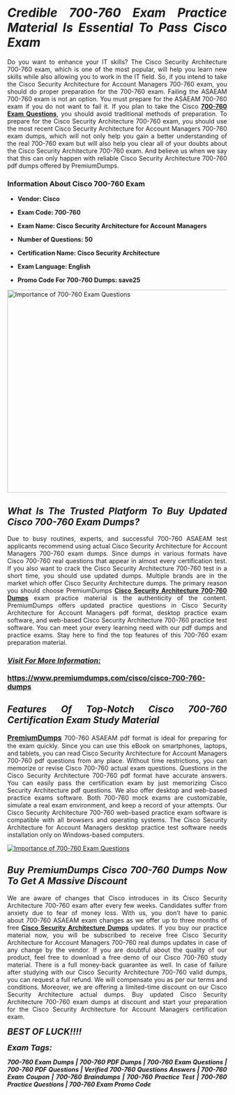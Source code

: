 <h1 style="text-align: justify;"><strong><em>Credible 700-760 Exam Practice Material Is Essential To Pass Cisco Exam</em></strong></h1>

<p style="text-align: justify;">Do you want to enhance your IT skills? The Cisco Security Architecture 700-760 exam, which is one of the most popular, will help you learn new skills while also allowing you to work in the IT field. So, if you intend to take the Cisco Security Architecture for Account Managers 700-760 exam, you should do proper preparation for the 700-760 exam. Failing the ASAEAM 700-760 exam is not an option. You must prepare for the ASAEAM 700-760 exam if you do not want to fail it. If you plan to take the Cisco <strong><a href="https://www.premiumdumps.com/cisco/cisco-700-760-dumps">700-760 Exam Questions</a></strong>, you should avoid traditional methods of preparation. To prepare for the Cisco Security Architecture 700-760 exam, you should use the most recent Cisco Security Architecture for Account Managers 700-760 exam dumps, which will not only help you gain a better understanding of the real 700-760 exam but will also help you clear all of your doubts about the Cisco Security Architecture 700-760 exam. And believe us when we say that this can only happen with reliable Cisco Security Architecture 700-760 pdf dumps offered by PremiumDumps.</p>

<h3 style="text-align: justify;"><strong>Information About Cisco 700-760 Exam</strong></h3>

<ul>
	<li>
	<p style="text-align: justify;"><b>Vendor: Cisco</b></p>
	</li>
	<li>
	<p style="text-align: justify;"><b>Exam Code: 700-760</b></p>
	</li>
	<li>
	<p style="text-align: justify;"><b>Exam Name: Cisco Security Architecture for Account Managers</b></p>
	</li>
	<li>
	<p style="text-align: justify;"><b>Number of Questions: 50</b></p>
	</li>
	<li>
	<p style="text-align: justify;"><b>Certification Name: Cisco Security Architecture</b></p>
	</li>
	<li>
	<p style="text-align: justify;"><b>Exam Language: English</b></p>
	</li>
	<li>
	<p style="text-align: justify;"><b>Promo Code For 700-760 Dumps: save25</b></p>
	</li>
</ul>

<p style="text-align: justify;"><a href="https://www.premiumdumps.com/cisco/cisco-700-760-dumps"><img alt="Importance of 700-760 Exam Questions" src="https://i.imgur.com/P39uA2n.jpg" style="width: 700px; height: 465px;" /></a></p>

<h2 style="text-align: justify;"><strong><em>What Is The Trusted Platform To Buy Updated Cisco 700-760 Exam Dumps?</em></strong></h2>

<p style="text-align: justify;">Due to busy routines, experts, and successful 700-760 ASAEAM test applicants recommend using actual Cisco Security Architecture for Account Managers 700-760 exam dumps. Since dumps in various formats have Cisco 700-760 real questions that appear in almost every certification test. If you also want to crack the Cisco Security Architecture 700-760 test in a short time, you should use updated dumps. Multiple brands are in the market which offer Cisco Security Architecture dumps. The primary reason you should choose PremiumDumps <a href="https://www.premiumdumps.com/cisco/cisco-700-760-dumps"><strong>Cisco Security Architecture 700-760 Dumps</strong></a> exam practice material is the authenticity of the content. PremiumDumps offers updated practice questions in Cisco Security Architecture for Account Managers pdf format, desktop practice exam software, and web-based Cisco Security Architecture 700-760 practice test software. You can meet your every learning need with our pdf dumps and practice exams. Stay here to find the top features of this 700-760 exam preparation material.</p>

<h3 style="text-align: justify;"><strong><u><i>Visit For More Information:</i></u><br />
<br />
<a href="https://www.premiumdumps.com/cisco/cisco-700-760-dumps">https://www.premiumdumps.com/cisco/cisco-700-760-dumps</a></strong></h3>

<h2 style="text-align: justify;"><strong><em>Features Of Top-Notch Cisco 700-760 Certification Exam Study Material</em></strong></h2>

<p style="text-align: justify;"><span style="font-size:16px;"><strong><a href="https://www.premiumdumps.com/">PremiumDumps</a></strong></span> 700-760 ASAEAM pdf format is ideal for preparing for the exam quickly. Since you can use this eBook on smartphones, laptops, and tablets, you can read Cisco Security Architecture for Account Managers 700-760 pdf questions from any place. Without time restrictions, you can memorize or revise Cisco 700-760 actual exam questions. Questions in the Cisco Security Architecture 700-760 pdf format have accurate answers. You can easily pass the certification exam by just memorizing Cisco Security Architecture pdf questions. We also offer desktop and web-based practice exams software. Both 700-760 mock exams are customizable, simulate a real exam environment, and keep a record of your attempts. Our Cisco Security Architecture 700-760 web-based practice exam software is compatible with all browsers and operating systems. The Cisco Security Architecture for Account Managers desktop practice test software needs installation only on Windows-based computers.</p>

<p style="text-align: justify;"><a href="https://www.premiumdumps.com/cisco/cisco-700-760-dumps"><img alt="Importance of 700-760 Exam Questions" src="https://i.imgur.com/2KPb8yb.jpg" /></a></p>

<h2 style="text-align: justify;"><strong><em>Buy PremiumDumps Cisco 700-760 Dumps Now To Get A Massive Discount</em></strong></h2>

<p style="text-align: justify;">We are aware of changes that Cisco introduces in its Cisco Security Architecture 700-760 exam after every few weeks. Candidates suffer from anxiety due to fear of money loss. With us, you don’t have to panic about 700-760 ASAEAM exam changes as we offer up to three months of free <strong><a href="https://www.premiumdumps.com/cisco/cisco-security-architecture-dumps">Cisco Security Architecture Dumps</a></strong> updates. If you buy our practice material now, you will be subscribed to receive free Cisco Security Architecture for Account Managers 700-760 real dumps updates in case of any change by the vendor. If you are doubtful about the quality of our product, feel free to download a free demo of our Cisco 700-760 study material. There is a full money-back guarantee as well. In case of failure after studying with our Cisco Security Architecture 700-760 valid dumps, you can request a full refund. We will compensate you as per our terms and conditions. Moreover, we are offering a limited-time discount on our Cisco Security Architecture actual dumps. Buy updated Cisco Security Architecture 700-760 exam dumps at discount and start your preparation for the Cisco Security Architecture for Account Managers certification exam.</p>

<p style="text-align: justify;"><em><span style="font-size:20px;"><strong>BEST OF LUCK!!!!</strong></span></em></p>

<p style="text-align: justify;"><span style="font-size:18px;"><strong><em>Exam Tags:</em></strong></span><span style="font-size:20px;"><strong><em> </em></strong></span></p>

<p style="text-align: justify;"><span style="font-size:14px;"><strong><em>700-760 Exam Dumps | 700-760 PDF Dumps | 700-760 Exam Questions | 700-760 PDF Questions | Verified 700-760 Questions Answers | 700-760 Exam Coupon | 700-760 Braindumps | 700-760 Practice Test | 700-760 Practice Questions | 700-760 Exam Promo Code</em></strong></span></p>
